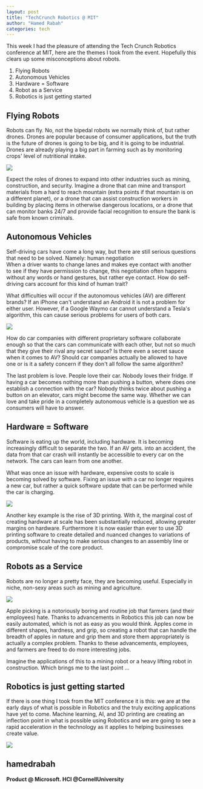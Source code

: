 ```yaml
---
layout: post
title: "TechCrunch Robotics @ MIT"
author: "Hamed Rabah"
categories: tech
---
```



This week I had the pleasure of attending the Tech Crunch Robotics conference at MIT, here are the themes I took from the event. Hopefully this clears up some misconceptions about robots.

1.  Flying Robots
2.  Autonomous Vehicles
3.  Hardware = Software
4.  Robot as a Service
5.  Robotics is just getting started

## Flying Robots

Robots can fly. No, not the bipedal robots we normally think of, but rather drones. Drones are popular because of consumer applications, but the truth is the future of drones is going to be big, and it is going to be industrial.\
Drones are already playing a big part in farming such as by monitoring crops' level of nutritional intake.

![](https://miro.medium.com/max/1080/1*G2vO68PYSYXSai6zh9Athw.jpeg)

Expect the roles of drones to expand into other industries such as mining, construction, and security. Imagine a drone that can mine and transport materials from a hard to reach mountain (extra points if that mountain is on a different planet), or a drone that can assist construction workers in building by placing items in otherwise dangerous locations, or a drone that can monitor banks 24/7 and provide facial recognition to ensure the bank is safe from known criminals.

## Autonomous Vehicles

Self-driving cars have come a long way, but there are still serious questions that need to be solved. Namely: human negotiation\
When a driver wants to change lanes and makes eye contact with another to see if they have permission to change, this negotiation often happens without any words or hand gestures, but rather eye contact. How do self-driving cars account for this kind of human trait?

What difficulties will occur if the autonomous vehicles (AV) are different brands? If an iPhone can't understand an Android it is not a problem for either user. However, if a Google Waymo car cannot understand a Tesla's algorithm, this can cause serious problems for users of both cars.

![](https://miro.medium.com/max/640/1*IpZQLIRKTSbBqtYM0OM4MA.jpeg)

How do car companies with different proprietary software collaborate enough so that the cars can communicate with each other, but not so much that they give their rival any secret sauce? Is there even a secret sauce when it comes to AV? Should car companies actually be allowed to have one or is it a safety concern if they don't all follow the same algorithm?

The last problem is love. People love their car. Nobody loves their fridge. If having a car becomes nothing more than pushing a button, where does one establish a connection with the car? Nobody thinks twice about pushing a button on an elevator, cars might become the same way. Whether we can love and take pride in a completely autonomous vehicle is a question we as consumers will have to answer.

## Hardware = Software

Software is eating up the world, including hardware. It is becoming increasingly difficult to separate the two. If an AV gets. into an accident, the data from that car crash will instantly be accessible to every car on the network. The cars can learn from one another.

What was once an issue with hardware, expensive costs to scale is becoming solved by software. Fixing an issue with a car no longer requires a new car, but rather a quick software update that can be performed while the car is charging.

![](https://miro.medium.com/max/600/1*FQQ1hYMATVQ1LePt0kSPFQ.jpeg)

Another key example is the rise of 3D printing. With it, the marginal cost of creating hardware at scale has been substantially reduced, allowing greater margins on hardware. Furthermore it is now easier than ever to use 3D printing software to create detailed and nuanced changes to variations of products, without having to make serious changes to an assembly line or compromise scale of the core product.

## Robots as a Service

Robots are no longer a pretty face, they are becoming useful. Especially in niche, non-sexy areas such as mining and agriculture.

![](https://miro.medium.com/max/1846/1*kIfdOCmNO3m4DK1b_oHOiA.png)

Apple picking is a notoriously boring and routine job that farmers (and their employees) hate. Thanks to advancements in Robotics this job can now be easily automated, which is not as easy as you would think. Apples come in different shapes, hardness, and grip, so creating a robot that can handle the breadth of apples in nature and grip them and store them appropriately is actually a complex problem. Thanks to these advancements, employees, and farmers are freed to do more interesting jobs.

Imagine the applications of this to a mining robot or a heavy lifting robot in construction. Which brings me to the last point ...

## Robotics is just getting started

If there is one thing I took from the MIT conference it is this: we are at the early days of what is possible in Robotics and the truly exciting applications have yet to come. Machine learning, AI, and 3D printing are creating an inflection point in what is possible using Robotics and we are going to see a rapid acceleration in the technology as it applies to helping businesses create value.

![](https://miro.medium.com/max/900/1*doISq7nDJgKnuvp9UjlALA.jpeg)


hamedrabah
----------

#### Product @ Microsoft. HCI @CornellUniversity
